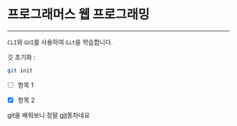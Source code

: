 

# 프로그래머스 웹 프로그래밍 
---

`CLI`와 `GUI`를 사용하여 `Git`을 학습합니다.

깃 초기화 : 
```bash
git init
```

- [ ] 항목 1
- [x] 항목 2


git을 배워보니 정말 [git][1]똥차네요


[1]:https://github.com/simseonbeom?tab=repositories 


